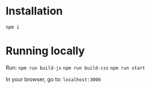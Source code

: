# Installation

`npm i`

# Running locally

Run:
`npm run build-js`
`npm run build-css`
`npm run start`

In your browser, go to:
`localhost:3000`
